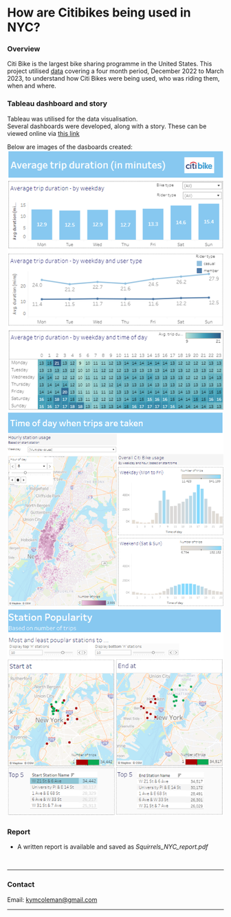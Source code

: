 # How are Citibikes being used in NYC?

 ### **Overview**
Citi Bike is the largest bike sharing programme in the United States.  This project utilised [data](https://citibikenyc.com/system-data) covering a four month period, December 2022 to March 2023, to understand how Citi Bikes were being used, who was riding them, when and where.

### **Tableau dashboard and story**
Tableau was utilised for the data visualisation.  
Several dashboards were developed, along with a story.
These can be viewed online via [this link](https://public.tableau.com/app/profile/kim.coleman4297/viz/Module_18_citibike_analysis_kim_coleman/CitiBikeAnalysisStory)

Below are images of the dasboards created:
![trip_duration](trip_duration.png)
![time_of_day](time_of_day.png)
![station_popularity](station_popularity.png)

### **Report**
 - A written report is available and saved as *Squirrels_NYC_report.pdf*

<br>

---

### **Contact**
Email: kymcoleman@gmail.com

---